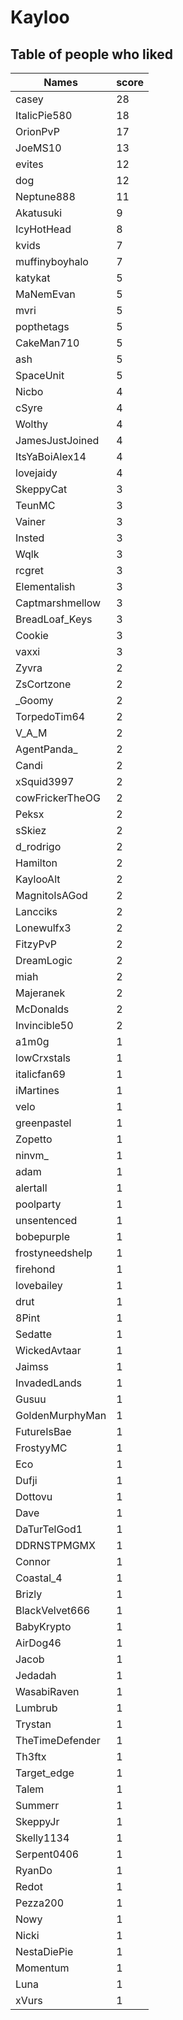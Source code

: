 # Kayloo
## Table of people who liked
Names | score
--- | ---
casey | 28
ItalicPie580 | 18
OrionPvP | 17
JoeMS10 | 13
evites | 12
dog | 12
Neptune888 | 11
Akatusuki | 9
IcyHotHead | 8
kvids | 7
muffinyboyhalo | 7
katykat | 5
MaNemEvan | 5
mvri | 5
popthetags | 5
CakeMan710 | 5
ash | 5
SpaceUnit | 5
Nicbo | 4
cSyre | 4
Wolthy | 4
JamesJustJoined | 4
ItsYaBoiAlex14 | 4
lovejaidy | 4
SkeppyCat | 3
TeunMC | 3
Vainer | 3
Insted | 3
Wqlk | 3
rcgret | 3
Elementalish | 3
Captmarshmellow | 3
BreadLoaf_Keys | 3
Cookie | 3
vaxxi | 3
Zyvra | 2
ZsCortzone | 2
_Goomy | 2
TorpedoTim64 | 2
V_A_M | 2
AgentPanda_ | 2
Candi | 2
xSquid3997 | 2
cowFrickerTheOG | 2
Peksx | 2
sSkiez | 2
d_rodrigo | 2
Hamilton | 2
KaylooAlt | 2
MagnitoIsAGod | 2
Lancciks | 2
Lonewulfx3 | 2
FitzyPvP | 2
DreamLogic | 2
miah | 2
Majeranek | 2
McDonalds | 2
Invincible50 | 2
a1m0g | 1
lowCrxstals | 1
italicfan69 | 1
iMartines | 1
velo | 1
greenpastel | 1
Zopetto | 1
ninvm_ | 1
adam | 1
alertall | 1
poolparty | 1
unsentenced | 1
bobepurple | 1
frostyneedshelp | 1
firehond | 1
lovebailey | 1
drut | 1
8Pint | 1
Sedatte | 1
WickedAvtaar | 1
Jaimss | 1
InvadedLands | 1
Gusuu | 1
GoldenMurphyMan | 1
FutureIsBae | 1
FrostyyMC | 1
Eco | 1
Dufji | 1
Dottovu | 1
Dave | 1
DaTurTelGod1 | 1
DDRNSTPMGMX | 1
Connor | 1
Coastal_4 | 1
Brizly | 1
BlackVelvet666 | 1
BabyKrypto | 1
AirDog46 | 1
Jacob | 1
Jedadah | 1
WasabiRaven | 1
Lumbrub | 1
Trystan | 1
TheTimeDefender | 1
Th3ftx | 1
Target_edge | 1
Talem | 1
Summerr | 1
SkeppyJr | 1
Skelly1134 | 1
Serpent0406 | 1
RyanDo | 1
Redot | 1
Pezza200 | 1
Nowy | 1
Nicki | 1
NestaDiePie | 1
Momentum | 1
Luna | 1
xVurs | 1
